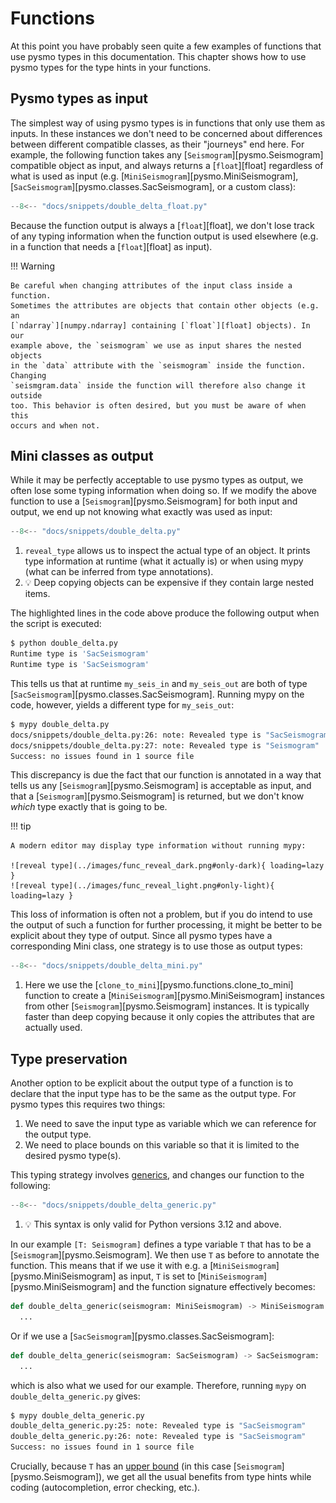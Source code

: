 <!-- invisible-code-block: python 
```python
>>> from pysmo.classes import SacSeismogram
```
-->
# Functions

At this point you have probably seen quite a few examples of functions that
use pysmo types in this documentation. This chapter shows how to use pysmo
types for the type hints in your functions.

## Pysmo types as input

The simplest way of using pysmo types is in functions that only use them as
inputs. In these instances we don't need to be concerned about differences
between different compatible classes, as their "journeys" end here. For
example, the following function takes any [`Seismogram`][pysmo.Seismogram]
compatible object as input, and always returns a [`float`][float] regardless of
what is used as input (e.g. [`MiniSeismogram`][pysmo.MiniSeismogram],
[`SacSeismogram`][pysmo.classes.SacSeismogram], or a custom class):

```python title="double_delta_float.py"
--8<-- "docs/snippets/double_delta_float.py"
```

Because the function output is always a [`float`][float], we don't lose track
of any typing information when the function output is used elsewhere (e.g. in a
function that needs a [`float`][float] as input).

!!! Warning

    Be careful when changing attributes of the input class inside a function.
    Sometimes the attributes are objects that contain other objects (e.g. an
    [`ndarray`][numpy.ndarray] containing [`float`][float] objects). In our
    example above, the `seismogram` we use as input shares the nested objects
    in the `data` attribute with the `seismogram` inside the function. Changing
    `seismgram.data` inside the function will therefore also change it outside
    too. This behavior is often desired, but you must be aware of when this
    occurs and when not.

## Mini classes as output

While it may be perfectly acceptable to use pysmo types as output, we often
lose some typing information when doing so. If we modify the above function to
use a [`Seismogram`][pysmo.Seismogram] for both input and output, we end up not
knowing what exactly was used as input:

```python title="double_delta.py" hl_lines="25-26"
--8<-- "docs/snippets/double_delta.py"
```

1. `reveal_type` allows us to inspect the actual type of an object. It prints
  type information at runtime (what it actually is) or when using mypy (what
  can be inferred from type annotations).
2. :bulb: Deep copying objects can be expensive if they contain large nested
  items.

The highlighted lines in the code above produce the following output when the
script is executed:

<!-- skip: next -->

<!-- termynal -->

```bash
$ python double_delta.py
Runtime type is 'SacSeismogram'
Runtime type is 'SacSeismogram'
```

This tells us that at runtime `my_seis_in` and `my_seis_out` are both of type
[`SacSeismogram`][pysmo.classes.SacSeismogram]. Running mypy on the code,
however, yields a different type for `my_seis_out`:

<!-- termynal -->

```bash
$ mypy double_delta.py
docs/snippets/double_delta.py:26: note: Revealed type is "SacSeismogram"
docs/snippets/double_delta.py:27: note: Revealed type is "Seismogram"
Success: no issues found in 1 source file
```

This discrepancy is due the fact that our function is annotated in a way that
tells us any [`Seismogram`][pysmo.Seismogram] is acceptable as input, and that
a [`Seismogram`][pysmo.Seismogram] is returned, but we don't know *which* type
exactly that is going to be.

!!! tip

    A modern editor may display type information without running mypy:

    ![reveal type](../images/func_reveal_dark.png#only-dark){ loading=lazy }
    ![reveal type](../images/func_reveal_light.png#only-light){ loading=lazy }

This loss of information is often not a problem, but if you do intend to use
the output of such a function for further processing, it might be better to be
explicit about they type of output. Since all pysmo types have a corresponding
Mini class, one strategy is to use those as output types:

```python title="double_delta_mini.py"
--8<-- "docs/snippets/double_delta_mini.py"
```

1. Here we use the [`clone_to_mini`][pysmo.functions.clone_to_mini] function
  to create a [`MiniSeismogram`][pysmo.MiniSeismogram] instances from other
  [`Seismogram`][pysmo.Seismogram] instances. It is typically faster than deep
  copying because it only copies the attributes that are actually used.

## Type preservation

Another option to be explicit about the output type of a function is to declare
that the input type has to be the same as the output type. For pysmo types this
requires two things:

1. We need to save the input type as variable which we can reference for the
  output type.
2. We need to place bounds on this variable so that it is limited to the
  desired pysmo type(s).

This typing strategy involves
[generics](https://mypy.readthedocs.io/en/stable/generics.html), and changes
our function to the following:

```python title="double_delta_generic.py" hl_lines="7"
--8<-- "docs/snippets/double_delta_generic.py"
```

1. :bulb: This syntax is only valid for Python versions 3.12 and above.

In our example `[T: Seismogram]` defines a type variable `T` that has to be a
[`Seismogram`][pysmo.Seismogram]. We then use `T` as before to annotate the
function. This means that if we use it with e.g. a
[`MiniSeismogram`][pysmo.MiniSeismogram] as input, `T` is set to
[`MiniSeismogram`][pysmo.MiniSeismogram] and the function signature effectively
becomes:

```python
def double_delta_generic(seismogram: MiniSeismogram) -> MiniSeismogram:
  ...
```

Or if we use a [`SacSeismogram`][pysmo.classes.SacSeismogram]:

```python
def double_delta_generic(seismogram: SacSeismogram) -> SacSeismogram:
  ...
```

which is also what we used for our example. Therefore, running `mypy` on
`double_delta_generic.py` gives:

<!-- termynal -->

```bash
$ mypy double_delta_generic.py
double_delta_generic.py:25: note: Revealed type is "SacSeismogram"
double_delta_generic.py:26: note: Revealed type is "SacSeismogram"
Success: no issues found in 1 source file
```

Crucially, because `T` has an
[upper bound](https://mypy.readthedocs.io/en/stable/generics.html#type-variables-with-upper-bounds)
(in this case [`Seismogram`][pysmo.Seismogram]),
we get all the usual benefits from type hints while coding (autocompletion,
error checking, etc.).

